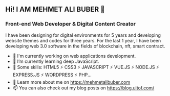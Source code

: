 ## Hi! I AM MEHMET ALI BUBER 👋
### Front-end Web Developer & Digital Content Creator

I have been designing for digital environments for 5 years and developing website themes and codes for three years. For the last 1 year, I have been developing web 3.0 software in the fields of blockchain, nft, smart contract. 

- 🔭 I'm currently working on web applications development.
- 🌱 I’m currently learning deep JavaScript.
- 👯 Some skills: HTML5 ⚡ CSS3 ⚡ JAVASCRIPT ⚡ VUE.JS ⚡ NODE.JS ⚡ EXPRESS.JS ⚡ WORDPRESS ⚡ PHP...
- 💬 Learn more about me on https://mehmetalibuber.com
- 📫 You can also check out my blog posts on https://blog.ultof.com/
<!--
- 🤔 I’m looking for help with ...
- 💬 Ask me about ...
- 📫 How to reach me: ...
- 😄 Pronouns: ...
- ⚡ Fun fact: ...
-->
